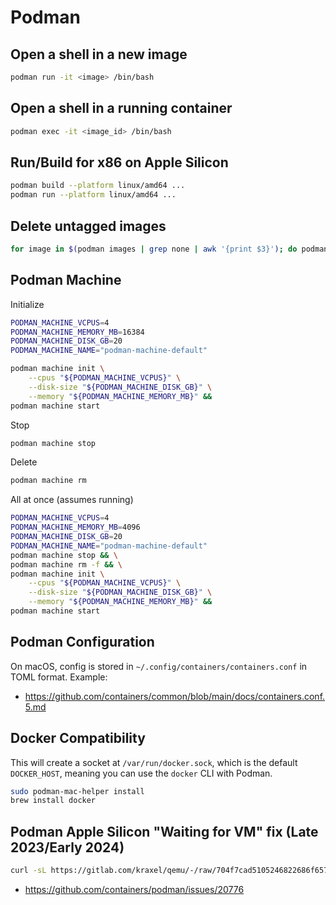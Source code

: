 # Podman

## Open a shell in a new image

```bash
podman run -it <image> /bin/bash
```

## Open a shell in a running container

```bash
podman exec -it <image_id> /bin/bash
```

## Run/Build for x86 on Apple Silicon

```bash
podman build --platform linux/amd64 ...
podman run --platform linux/amd64 ...
```

## Delete untagged images

```bash
for image in $(podman images | grep none | awk '{print $3}'); do podman image rm -f "${image}"; done
```

## Podman Machine

Initialize

```bash
PODMAN_MACHINE_VCPUS=4
PODMAN_MACHINE_MEMORY_MB=16384
PODMAN_MACHINE_DISK_GB=20
PODMAN_MACHINE_NAME="podman-machine-default"

podman machine init \
    --cpus "${PODMAN_MACHINE_VCPUS}" \
    --disk-size "${PODMAN_MACHINE_DISK_GB}" \
    --memory "${PODMAN_MACHINE_MEMORY_MB}" &&
podman machine start
```

Stop

```bash
podman machine stop
```

Delete

```bash
podman machine rm
```

All at once (assumes running)

```bash
PODMAN_MACHINE_VCPUS=4
PODMAN_MACHINE_MEMORY_MB=4096
PODMAN_MACHINE_DISK_GB=20
PODMAN_MACHINE_NAME="podman-machine-default"
podman machine stop && \
podman machine rm -f && \
podman machine init \
    --cpus "${PODMAN_MACHINE_VCPUS}" \
    --disk-size "${PODMAN_MACHINE_DISK_GB}" \
    --memory "${PODMAN_MACHINE_MEMORY_MB}" &&
podman machine start
```

## Podman Configuration

On macOS, config is stored in `~/.config/containers/containers.conf` in TOML format. Example:

- <https://github.com/containers/common/blob/main/docs/containers.conf.5.md>

## Docker Compatibility

This will create a socket at `/var/run/docker.sock`, which is the default `DOCKER_HOST`, meaning you can use the `docker` CLI with Podman.

```bash
sudo podman-mac-helper install
brew install docker
```

## Podman Apple Silicon "Waiting for VM" fix (Late 2023/Early 2024)

```bash
curl -sL https://gitlab.com/kraxel/qemu/-/raw/704f7cad5105246822686f65765ab92045f71a3b/pc-bios/edk2-aarch64-code.fd.bz2 | bzip2 -d - -c > /opt/homebrew/share/qemu/edk2-aarch64-code.fd  
```

- <https://github.com/containers/podman/issues/20776>
